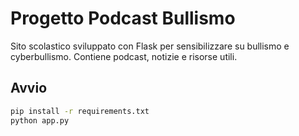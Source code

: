 # Progetto Podcast Bullismo

Sito scolastico sviluppato con Flask per sensibilizzare su bullismo e cyberbullismo. Contiene podcast, notizie e risorse utili.

## Avvio

```bash
pip install -r requirements.txt
python app.py
```
